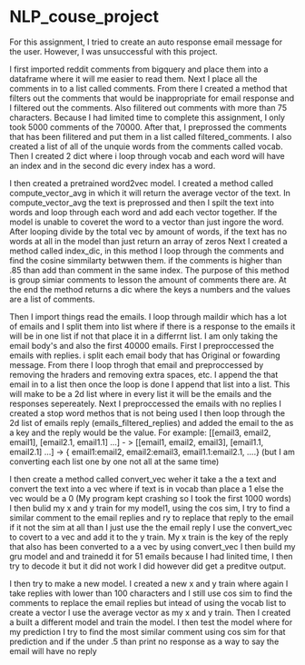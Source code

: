# NLP_couse_project
For this assignment, I tried to create an auto response email message for the user. However, I was unsuccessful with this project. 



I first imported reddit comments from bigquery and place them into a dataframe where it will me easier to read them. Next I place all the comments in to a list called comments. 
From there I created a method that filters out the comments that would be inappropriate for email response and I filtered out the comments. Also filitered out comments with more than 75 characters. Because I had limited time to complete this assignment, I only took 5000 comments of the 70000.
After that, I preprossed the comments that has been filitered and put them in a list called filtered_comments. I also created a list of all of the unquie words from the comments called vocab.
Then I created 2 dict where i loop through vocab and each word will have an index and in the second dic every index has a word. 

I then created a pretrained word2vec model.
I created a method called compute_vector_avg in which it will return the average vector of the text. In compute_vector_avg the text is preprossed and then I spilt the text into words and loop through each word and add each vector together. If the model is unable to coveret the word to a vector than just ingore the word. After looping divide by the total vec by amount of words, if the text has no words at all in the model than just return an array of zeros 
Next I created a method called index_dic, in this method I loop through the comments and find the cosine simmilarty betwwen them. if the comments is higher than .85 than add than comment in the same index. The purpose of this method is group simiar comments to lesson the amount of comments there are. At the end the method returns a dic where the keys a numbers and the values are a list of comments.

Then I import things read the emails. I loop through maildir which has a lot of emails and I split them into list where if there is a response to the emails it will be in one list if not that place it in a differrnt list. I am only taking the email body's and also the first 40000 emails.
First I preproccessed the emails with replies. i split each email body that has Original  or fowarding message. From there I loop throgh that email and preproccessed by removing the hraders and removing extra spaces, etc. I append the that email in to a list then once the loop is done I append that list into a list. This will make to be a 2d list where in every list it will be the emails and the responses sepereately. 
Next I preproccessed the emails with no replies 
I created a stop word methos that is not being used 
I then loop through the 2d list of emails reply (emails_filtered_replies) and added the email to the as a key and the reply would be the value. For example: [[email3, email2, email1], [email2.1, email1.1] ...] - > [[email1, email2, email3], [email1.1, email2.1] ...] -> { email1:email2, email2:email3, email1.1:email2.1, ....} (but I am converting each list one by one not all at the same time)

I then create a method called convert_vec weher it take a the a text and convert the text into a vec where if text is in vocab than place a 1 else the vec would be a 0
(My program kept crashing so I took the first 1000 words)
I then bulid my x and y train for my model1, using the cos sim, I try to find a similar comment to the email replies and ry to replace that reply to the email if it not the sim at all than I just use the the email reply I use the convert_vec to covert to a vec and add it to the y train. My x train is the key of the reply that also has been converted to a a vec by using convert_vec
I then build my gru model and and trainedd it for 51 emails because I had linited time, I then try to decode it but it did not work I did however did get a preditve output. 

I then try to make a new model. 
I created a new x and y train where again I take replies with lower than 100 characters and I still use cos sim to find the comments to replace the email replies but intead of using the vocab list to create a vector I use the average vector as my x and y train. 
Then I created a built a different model and train the model. I then test the model where for my prediction I try to find the most similar comment using cos sim for that prediction and if the under .5 than print no response as a way to say the email will have no reply 

